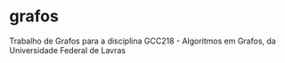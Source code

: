 # grafos
Trabalho de Grafos para a disciplina GCC218 - Algoritmos em Grafos, da Universidade Federal de Lavras
